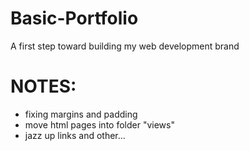 # Basic-Portfolio
A first step toward building my web development brand

# NOTES:

* fixing margins and padding
* move html pages into folder "views"
* jazz up links and other...
